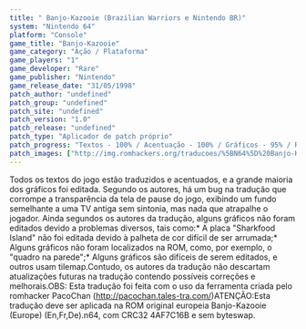 ```yaml
---
title: " Banjo-Kazooie (Brazilian Warriors e Nintendo BR)"
system: "Nintendo 64"
platform: "Console"
game_title: "Banjo-Kazooie"
game_category: "Ação / Plataforma"
game_players: "1"
game_developer: "Rare"
game_publisher: "Nintendo"
game_release_date: "31/05/1998"
patch_author: "undefined"
patch_group: "undefined"
patch_site: "undefined"
patch_version: "1.0"
patch_release: "undefined"
patch_type: "Aplicador de patch próprio"
patch_progress: "Textos - 100% / Acentuação - 100% / Gráficos - 95% / Revisão - 100%"
patch_images: ["http://img.romhackers.org/traducoes/%5BN64%5D%20Banjo-Kazooie%20-%20Brazilian%20Warriors%20e%20Nintendo%20BR%20-%201.jpg","http://img.romhackers.org/traducoes/%5BN64%5D%20Banjo-Kazooie%20-%20Brazilian%20Warriors%20e%20Nintendo%20BR%20-%202.jpg","http://img.romhackers.org/traducoes/%5BN64%5D%20Banjo-Kazooie%20-%20Brazilian%20Warriors%20e%20Nintendo%20BR%20-%203.jpg"]
---
```

Todos os textos do jogo estão traduzidos e acentuados, e a grande maioria dos gráficos foi editada. Segundo os autores, há um bug na tradução que corrompe a transparência da tela de pause do jogo, exibindo um fundo semelhante a uma TV antiga sem sintonia, mas nada que atrapalhe o jogador. Ainda segundos os autores da tradução, alguns gráficos não foram editados devido a problemas diversos, tais como:* A placa "Sharkfood Island" não foi editada devido à palheta de cor difícil de ser arrumada;* Alguns gráficos não foram localizados na ROM, como, por exemplo, o "quadro na parede";* Alguns gráficos são difíceis de serem editados, e outros usam tilemap.Contudo, os autores da tradução não descartam atualizações futuras na tradução contendo possíveis correções e melhorais.OBS: Esta tradução foi feita com o uso da ferramenta criada pelo romhacker PacoChan (http://pacochan.tales-tra.com/)ATENÇÃO:Esta tradução deve ser aplicada na ROM original europeia Banjo-Kazooie (Europe) (En,Fr,De).n64, com CRC32 4AF7C16B e sem byteswap.